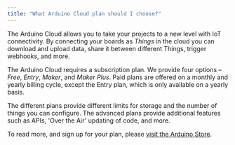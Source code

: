 ```yaml
---
title: "What Arduino Cloud plan should I choose?"
---
```


The Arduino Cloud allows you to take your projects to a new level with IoT connectivity. By connecting your boards as *Things* in the cloud you can download and upload data, share it between different Things, trigger webhooks, and more.

The Arduino Cloud requires a subscription plan. We provide four options – *Free*, *Entry*, *Maker*, and *Maker Plus*. Paid plans are offered on a monthly and yearly billing cycle, except the Entry plan, which is only available on a yearly basis.

The different plans provide different limits for storage and the number of things you can configure. The advanced plans provide additional features such as APIs, 'Over the Air' updating of code, and more.

To read more, and sign up for your plan, please [visit the Arduino Store](https://www.arduino.cc/cloud/plans).
